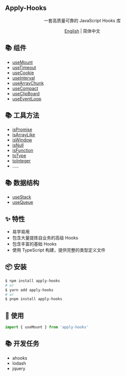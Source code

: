 ## Apply-Hooks

<div align='center'>
一套高质量可靠的 JavaScript Hooks 库

[English](https://github.com/a572251465/w-hooks/blob/main/README.md) | 简体中文

</div>

## 📚 组件

- [useMount](https://github.com/a572251465/w-hooks/blob/main/packages/src/useMount/index.en-US.md)
- [useTimeout](https://github.com/a572251465/w-hooks/blob/main/packages/src/useTimeout/index.en-US.md)
- [useCookie](https://github.com/a572251465/w-hooks/blob/main/packages/src/useCookie/index.en-US.md)
- [useInterval](https://github.com/a572251465/w-hooks/blob/main/packages/src/useInterval/index.en-US.md)
- [useArrayChunk](https://github.com/a572251465/w-hooks/blob/main/packages/src/useArrayChunk/index.en-US.md)
- [useCompact](https://github.com/a572251465/w-hooks/blob/main/packages/src/useCompact/index.en-US.md)
- [useClipBoard](https://github.com/a572251465/w-hooks/blob/main/packages/src/useClipboard/index.en-US.md)
- [useEventLoop](https://github.com/a572251465/w-hooks/blob/main/packages/src/useEventLoop/index.en-US.md)

## 📚 工具方法

- [isPromise](https://github.com/a572251465/w-hooks/blob/main/packages/src/utils/README.md)
- [isArrayLike](https://github.com/a572251465/w-hooks/blob/main/packages/src/utils/README.md)
- [isWindow](https://github.com/a572251465/w-hooks/blob/main/packages/src/utils/README.md)
- [isNull](https://github.com/a572251465/w-hooks/blob/main/packages/src/utils/README.md)
- [isFunction](https://github.com/a572251465/w-hooks/blob/main/packages/src/utils/README.md)
- [toType](https://github.com/a572251465/w-hooks/blob/main/packages/src/utils/README.md)
- [toInteger](https://github.com/a572251465/w-hooks/blob/main/packages/src/utils/README.md)
- .....

## 📚 数据结构

- [useStack](https://github.com/a572251465/w-hooks/blob/main/packages/src/useStack/index.en-US.md)
- [useQueue](https://github.com/a572251465/w-hooks/blob/main/packages/src/useQueue/index.en-US.md)

## ✨ 特性

- 易学易用
- 包含大量提炼自业务的高级 Hooks
- 包含丰富的基础 Hooks
- 使用 TypeScript 构建，提供完整的类型定义文件

## 📦 安装

```bash
$ npm install apply-hooks
# or
$ yarn add apply-hooks
# or
$ pnpm install apply-hooks
```

## 🔨 使用

```ts
import { useMount } from 'apply-hooks'
```

## 📚 开发任务

- ahooks
- lodash
- jquery
